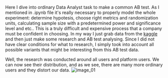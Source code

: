 Here I dive into ordinary Data Analyst task to make a common AB test. As I mentioned in .ipynb file it's really necessary to properly model the whole experiment: determine hypotesis, choose right metrics and randomization units, calculating sample size with a predetermined power and significance level and etc.. 
This is a truly difficult and expensive process that a company must be confident in choosing. In my way I just grab data from the [kaggle](https://www.kaggle.com/datasets/sergylog/ab-test-data) and then just make some research and AB test analysing. Since I did not have clear conditions for what to research, I simply took into account all possible variants that might be interesting from this AB test data.

Well, the research was conducted around all users and platform users. We can now see their distribution, and as we see, there are many more ordinary users and they distort our data.
![image_01](https://github.com/elch1k/ab_testing/blob/main/images/image_01.png?raw=true)
